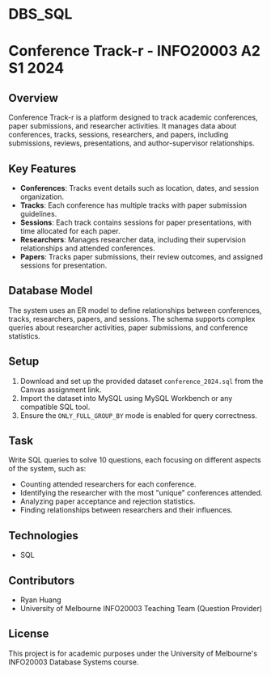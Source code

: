 # DBS_SQL

# Conference Track-r - INFO20003 A2 S1 2024

## Overview
Conference Track-r is a platform designed to track academic conferences, paper submissions, and researcher activities. It manages data about conferences, tracks, sessions, researchers, and papers, including submissions, reviews, presentations, and author-supervisor relationships.

## Key Features
- **Conferences**: Tracks event details such as location, dates, and session organization.
- **Tracks**: Each conference has multiple tracks with paper submission guidelines.
- **Sessions**: Each track contains sessions for paper presentations, with time allocated for each paper.
- **Researchers**: Manages researcher data, including their supervision relationships and attended conferences.
- **Papers**: Tracks paper submissions, their review outcomes, and assigned sessions for presentation.

## Database Model
The system uses an ER model to define relationships between conferences, tracks, researchers, papers, and sessions. The schema supports complex queries about researcher activities, paper submissions, and conference statistics.

## Setup
1. Download and set up the provided dataset `conference_2024.sql` from the Canvas assignment link.
2. Import the dataset into MySQL using MySQL Workbench or any compatible SQL tool.
3. Ensure the `ONLY_FULL_GROUP_BY` mode is enabled for query correctness.

## Task
Write SQL queries to solve 10 questions, each focusing on different aspects of the system, such as:
- Counting attended researchers for each conference.
- Identifying the researcher with the most "unique" conferences attended.
- Analyzing paper acceptance and rejection statistics.
- Finding relationships between researchers and their influences.

## Technologies  
- SQL 

## Contributors
- Ryan Huang
- University of Melbourne INFO20003 Teaching Team (Question Provider)

## License
This project is for academic purposes under the University of Melbourne's INFO20003 Database Systems course.
